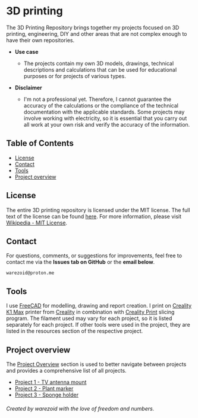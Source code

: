# 3D printing
The 3D Printing Repository brings together my projects focused on 3D printing, engineering, DIY and other areas that are not complex enough to have their own repositories.

- **Use case**
    - The projects contain my own 3D models, drawings, technical descriptions and calculations that can be used for educational purposes or for projects of various types.

- **Disclaimer**
    - I'm not a professional yet. Therefore, I cannot guarantee the accuracy of the calculations or the compliance of the technical documentation with the applicable standards. Some projects may involve working with electricity, so it is essential that you carry out all work at your own risk and verify the accuracy of the information.



## Table of Contents
- [License](#license)
- [Contact](#contact)
- [Tools](#tools)
- [Project overview](#project-overview)



## License
The entire 3D printing repository is licensed under the MIT license. The full text of the license can be found [here](./LICENSE.md). For more information, please visit [Wikipedia - MIT License](https://en.wikipedia.org/wiki/MIT_License).



## Contact
For questions, comments, or suggestions for improvements, feel free to contact me via the **Issues tab on GitHub** or the **email below**.

```
warezoid@proton.me
```



## Tools
I use [FreeCAD](https://www.freecad.org/) for modelling, drawing and report creation. I print on [Creality K1 Max](https://www.creality.com/products/creality-k1-max-3d-printer) printer from [Creality](https://www.creality.com/) in combination with [Creality Print](https://www.creality.com/pages/download-software) slicing program. The filament used may vary for each project, so it is listed separately for each project. If other tools were used in the project, they are listed in the resources section of the respective project.



## Project overview
The [Project Overview](#project-overview) section is used to better navigate between projects and provides a comprehensive list of all projects.

- [Project 1 - TV antenna mount](./projects/project_1/final_report.md)
- [Project 2 - Plant marker](./projects/project_2/final_report.md)
- [Project 3 - Sponge holder](./projects/project_3/final_report.md)



###### Created by warezoid with the love of freedom and numbers.